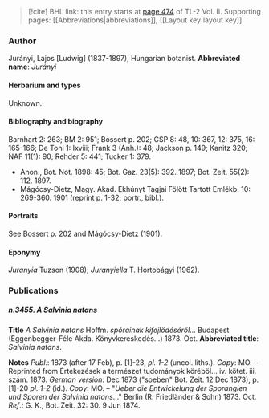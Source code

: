 > [!cite] BHL link: this entry starts at [page 474](https://www.biodiversitylibrary.org/page/33068716) of TL-2 Vol. II.
> Supporting pages: [[Abbreviations|abbreviations]], [[Layout key|layout key]].

### Author

Jurányi, Lajos \[Ludwig\] (1837-1897), Hungarian botanist. 
**Abbreviated name**: *Jurányi*

#### Herbarium and types

Unknown.

#### Bibliography and biography

Barnhart 2: 263; BM 2: 951; Bossert p. 202; CSP 8: 48, 10: 367, 12: 375, 16: 165-166; De Toni 1: Ixviii; Frank 3 (Anh.): 48; Jackson p. 149; Kanitz 320; NAF 11(1): 90; Rehder 5: 441; Tucker 1: 379.
- Anon., Bot. Not. 1898: 45; Bot. Gaz. 23(5): 392. 1897; Bot. Zeit. 55(2): 112. 1897.
- Mágócsy-Dietz, Magy. Akad. Ekhúnyt Tagjai Fölött Tartott Emlékb. 10: 269-360. 1901 (reprint p. 1-32; portr., bibl.).

#### Portraits

See Bossert p. 202 and Mágócsy-Dietz (1901).

#### Eponymy

*Juranyia* Tuzson (1908); *Juranyiella* T. Hortobágyi (1962).

### Publications

##### n.3455. A Salvinia natans

**Title**
*A Salvinia natans* Hoffm. *spóráinak kifejlödéséröl*... Budapest (Eggenbegger-Féle Akda. Könyvkereskedés...) 1873. Oct.
**Abbreviated title**: *Salvinia natans*.

**Notes**
*Publ*.: 1873 (after 17 Feb), p. \[1\]-23, *pl. 1-2* (uncol. liths.). *Copy*: MO. – Reprinted from Értekezések a természet tudományok köréböl... iv. kötet. iii. szám. 1873.
*German version*: Dec 1873 ("soeben" Bot. Zeit. 12 Dec 1873), p. \[1\]-20 *pl. 1-2* (id.). *Copy*: MO. – "*Ueber die Entwickelung der Sporangien und Sporen der Salvinia natans*..." Berlin (R. Friedländer & Sohn) 1873. Oct.
*Ref*.: G. K., Bot. Zeit. 32: 30. 9 Jun 1874.

